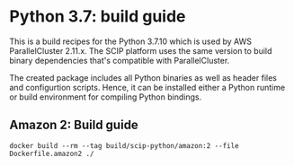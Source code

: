 # Python 3.7: build guide

This is a build recipes for the Python 3.7.10 which is used by AWS ParallelCluster 2.11.x. The SCIP
platform uses the same version to build binary dependencies that's compatible with ParallelCluster.

The created package includes all Python binaries as well as header files and configurtion scripts.
Hence, it can be installed either a Python runtime or build environment for compiling Python bindings.   

## Amazon 2: Build guide

    docker build --rm --tag build/scip-python/amazon:2 --file Dockerfile.amazon2 ./
